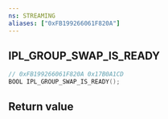 ```yaml
---
ns: STREAMING
aliases: ["0xFB199266061F820A"]
---
```

## IPL_GROUP_SWAP_IS_READY

```c
// 0xFB199266061F820A 0x17B0A1CD
BOOL IPL_GROUP_SWAP_IS_READY();
```


## Return value
